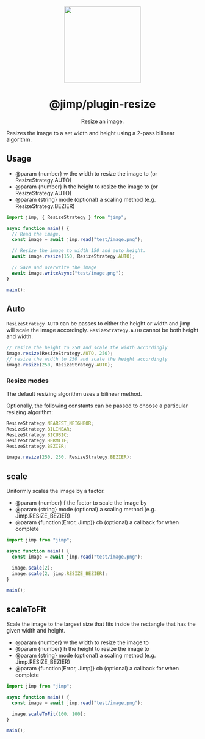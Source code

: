 <div align="center">
  <img width="200" height="200"
    src="https://s3.amazonaws.com/pix.iemoji.com/images/emoji/apple/ios-11/256/crayon.png">
  <h1>@jimp/plugin-resize</h1>
  <p>Resize an image.</p>
</div>

Resizes the image to a set width and height using a 2-pass bilinear algorithm.

## Usage

- @param {number} w the width to resize the image to (or ResizeStrategy.AUTO)
- @param {number} h the height to resize the image to (or ResizeStrategy.AUTO)
- @param {string} mode (optional) a scaling method (e.g. ResizeStrategy.BEZIER)

```js
import jimp, { ResizeStrategy } from "jimp";

async function main() {
  // Read the image.
  const image = await jimp.read("test/image.png");

  // Resize the image to width 150 and auto height.
  await image.resize(150, ResizeStrategy.AUTO);

  // Save and overwrite the image
  await image.writeAsync("test/image.png");
}

main();
```

## Auto

`ResizeStrategy.AUTO` can be passes to either the height or width and jimp will scale the image accordingly. `ResizeStrategy.AUTO` cannot be both height and width.

```js
// resize the height to 250 and scale the width accordingly
image.resize(ResizeStrategy.AUTO, 250);
// resize the width to 250 and scale the height accordingly
image.resize(250, ResizeStrategy.AUTO);
```

### Resize modes

The default resizing algorithm uses a bilinear method.

Optionally, the following constants can be passed to choose a particular resizing algorithm:

```js
ResizeStrategy.NEAREST_NEIGHBOR;
ResizeStrategy.BILINEAR;
ResizeStrategy.BICUBIC;
ResizeStrategy.HERMITE;
ResizeStrategy.BEZIER;
```

```js
image.resize(250, 250, ResizeStrategy.BEZIER);
```

## scale

Uniformly scales the image by a factor.

- @param {number} f the factor to scale the image by
- @param {string} mode (optional) a scaling method (e.g. Jimp.RESIZE_BEZIER)
- @param {function(Error, Jimp)} cb (optional) a callback for when complete

```js
import jimp from "jimp";

async function main() {
  const image = await jimp.read("test/image.png");

  image.scale(2);
  image.scale(2, jimp.RESIZE_BEZIER);
}

main();
```

## scaleToFit

Scale the image to the largest size that fits inside the rectangle that has the given width and height.

- @param {number} w the width to resize the image to
- @param {number} h the height to resize the image to
- @param {string} mode (optional) a scaling method (e.g. Jimp.RESIZE_BEZIER)
- @param {function(Error, Jimp)} cb (optional) a callback for when complete

```js
import jimp from "jimp";

async function main() {
  const image = await jimp.read("test/image.png");

  image.scaleToFit(100, 100);
}

main();
```
